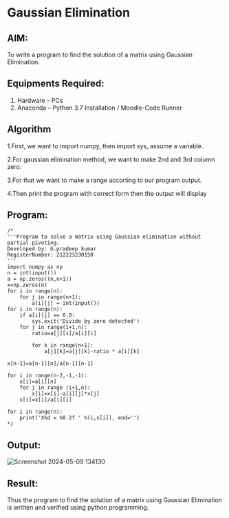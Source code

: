 # Gaussian Elimination

## AIM:
To write a program to find the solution of a matrix using Gaussian Elimination.

## Equipments Required:
1. Hardware – PCs
2. Anaconda – Python 3.7 Installation / Moodle-Code Runner

## Algorithm
1.First, we want to import numpy, then import sys, assume a variable.

2.For gaussian elimination method, we want to make 2nd and 3rd column zero.

3.For that we want to make a range accorting to our program output.

4.Then print the program with correct form then the output will display
  
## Program:
```
/*
'''Program to solve a matrix using Gaussian elimination without partial pivoting.
Developed by: G.pradeep kumar
RegisterNumber: 212223230150
'''
import numpy as np
n = int(input())
a = np.zeros((n,n+1))
x=np.zeros(n)
for i in range(n):
    for j in range(n+1):
        a[i][j] = int(input())
for i in range(n):
    if a[i][j] == 0.0:
        sys.exit('Divide by zero detected')
    for j in range(i+1,n):
        ratio=a[j][i]/a[i][i]
        
        for k in range(n+1):
            a[j][k]=a[j][k]-ratio * a[i][k]
            
x[n-1]=a[n-1][n]/a[n-1][n-1]

for i in range(n-2,-1,-1):
    x[i]=a[i][n]
    for j in range (i+1,n):
        x[i]=x[i]-a[i][j]*x[j]
    x[i]=x[i]/a[i][i]
    
for i in range(n):
    print('X%d = %0.2f ' %(i,x[i]), end='') 
*/
```

## Output:
![Screenshot 2024-05-09 134130](https://github.com/pradeep23014186/Gaussian/assets/152294642/b6616b6a-e9e5-42df-9138-5c91566b59ba)

## Result:
Thus the program to find the solution of a matrix using Gaussian Elimination is written and verified using python programming.

